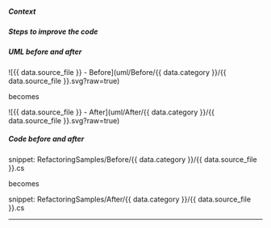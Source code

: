 
##### Context

##### Steps to improve the code

##### UML before and after

![{{ data.source_file }} - Before](uml/Before/{{ data.category }}/{{ data.source_file }}.svg?raw=true)

becomes

![{{ data.source_file }} - After](uml/After/{{ data.category }}/{{ data.source_file }}.svg?raw=true)

##### Code before and after

snippet: RefactoringSamples/Before/{{ data.category }}/{{ data.source_file }}.cs

becomes

snippet: RefactoringSamples/After/{{ data.category }}/{{ data.source_file }}.cs

-----

